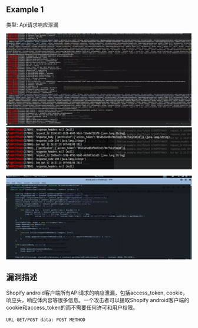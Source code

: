 ## Example 1
类型: Api请求响应泄漏

![img_3.png](img_3.png)
![img_4.png](img_4.png)

![img_5.png](img_5.png)

## 漏洞描述
Shopify android客户端所有API请求的响应泄漏，包括access_token, cookie，响应头，响应体内容等很多信息。一个攻击者可以提取Shopify android客户端的cookie和access_token的而不需要任何许可和用户权限。

`URL GET/POST data: POST METHOD`
